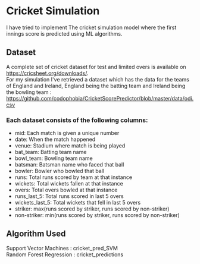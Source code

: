 # Cricket Simulation
I have tried to implement The cricket simulation model where the first innings score is predicted using ML algorithms.
## Dataset
A complete set of cricket dataset for test and limited overs is available on https://cricsheet.org/downloads/.
<br/>For my simulation I've retrieved a dataset which has the data for the teams of England and Ireland, England being the batting team and Ireland being the bowling team : https://github.com/codophobia/CricketScorePredictor/blob/master/data/odi.csv

### Each dataset consists of the following columns:
- mid: Each match is given a unique number
- date: When the match happened
- venue: Stadium where match is being played
- bat_team: Batting team name
- bowl_team: Bowling team name
- batsman: Batsman name who faced that ball
- bowler: Bowler who bowled that ball
- runs: Total runs scored by team at that instance
- wickets: Total wickets fallen at that instance
- overs: Total overs bowled at that instance
- runs_last_5: Total runs scored in last 5 overs
- wickets_last_5: Total wickets that fell in last 5 overs
- striker: max(runs scored by striker, runs scored by non-striker)
- non-striker: min(runs scored by striker, runs scored by non-striker)

## Algorithm Used

Support Vector Machines : cricket_pred_SVM
<br>Random Forest Regression : cricket_predictions

